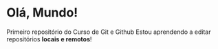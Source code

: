 # Olá, Mundo!
 Primeiro repositório do Curso de Git e Github
 Estou aprendendo a editar repositórios **locais e remotos**!
